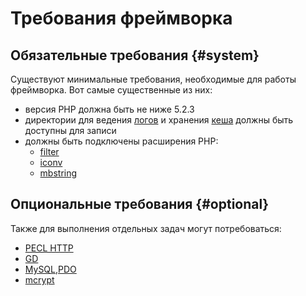 # Требования фреймворка

## Обязательные требования {#system}

Существуют минимальные требования, необходимые для работы фреймворка. Вот самые существенные из них:

 - версия PHP должна быть не ниже 5.2.3
 - директории для ведения [логов](basic/logs) и хранения [кеша](basic/cache) должны быть доступны для записи
 - должны быть подключены расширения PHP:
   - [filter](http://ru2.php.net/filter)
   - [iconv](http://ru2.php.net/iconv)
   - [mbstring](http://ru2.php.net/mbstring)

## Опциональные требования {#optional}

Также для выполнения отдельных задач могут потребоваться:

 - [PECL HTTP](http://ru2.php.net/http)
 - [GD](http://ru2.php.net/gd)
 - [MySQL](http://ru2.php.net/mysql),[PDO](http://ru2.php.net/pdo)
 - [mcrypt](http://ru2.php.net/mcrypt)
